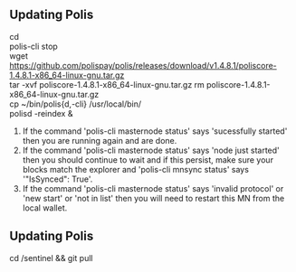 ## Updating Polis

cd  
polis-cli stop  
wget https://github.com/polispay/polis/releases/download/v1.4.8.1/poliscore-1.4.8.1-x86_64-linux-gnu.tar.gz  
tar -xvf poliscore-1.4.8.1-x86_64-linux-gnu.tar.gz 
rm poliscore-1.4.8.1-x86_64-linux-gnu.tar.gz  
cp ~/bin/polis{d,-cli} /usr/local/bin/  
polisd -reindex &  

1. If the command 'polis-cli masternode status' says 'sucessfully started' then you are running again and are done.  
2. If the command 'polis-cli masternode status' says 'node just started' then you should continue to wait and if this persist, make sure your blocks match the explorer and 'polis-cli mnsync status' says '"IsSynced": True'.  
3. If the command 'polis-cli masternode status' says 'invalid protocol' or 'new start' or 'not in list' then you will need to restart this MN from the local wallet.  

## Updating Polis
cd /sentinel && git pull  
